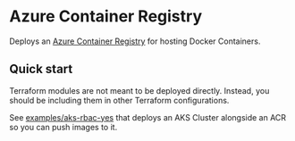# Azure Container Registry

Deploys an [Azure Container Registry](https://registry.terraform.io/providers/hashicorp/azurerm/latest/docs/resources/container_registry) for hosting Docker Containers.

## Quick start

Terraform modules are not meant to be deployed directly. Instead, you should be including them in other Terraform configurations. 

See [examples/aks-rbac-yes](../../../examples/aks-rbac-yes) that deploys an AKS Cluster alongside an ACR so you can push images to it.